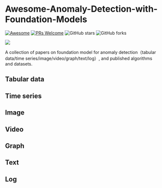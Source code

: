 # Awesome-Anomaly-Detection-with-Foundation-Models

[![Awesome](https://cdn.rawgit.com/sindresorhus/awesome/d7305f38d29fed78fa85652e3a63e154dd8e8829/media/badge.svg)](https://github.com/mala-lab/Awesome-Anomaly-Detection-with-Foundation-Models) 
[![PRs Welcome](https://img.shields.io/badge/PRs-welcome-brightgreen.svg?style=flat-square)](https://github.com/mala-lab/Awesome-Anomaly-Detection-with-Foundation-Models) 
![GitHub stars](https://img.shields.io/github/stars/mala-lab/Awesome-Anomaly-Detection-with-Foundation-Models?color=yellow&label=Stars)
![GitHub forks](https://img.shields.io/github/forks/mala-lab/Awesome-Anomaly-Detection-with-Foundation-Models?color=blue&label=Forks) 

![](https://visitor-badge.glitch.me/badge?page_id=littleTreeme)

A collection of papers on foundation model for anomaly detection（tabular data/time series/image/video/graph/text/log）, and published algorithms and datasets.


## Tabular data




## Time series



## Image



## Video




## Graph




## Text


## Log
